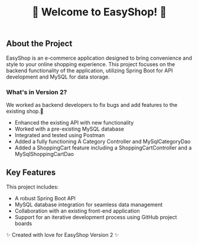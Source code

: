 <!DOCTYPE html>
<html lang="en">
<head>
    <meta charset="UTF-8">
    <meta name="viewport" content="width=device-width, initial-scale=1.0">
    <title>EasyShop</title>
   </head>
<body>
    <header>
        <h1>🌟 Welcome to EasyShop! 🌟</h1>
    </header>
    <main>
        <h2>About the Project</h2>
        <p>
            <span class="highlight">EasyShop</span> is an e-commerce application designed to bring convenience and style
            to your online shopping experience. This project focuses on the backend functionality of the application,
            utilizing <span class="highlight">Spring Boot</span> for API development and <span class="highlight">MySQL</span> for
            data storage.
        </p>
        <h3>What's in Version 2?</h3>
        <p>
            We worked as backend developers to fix bugs and add features to the existing shop.💖
        </p>
        <ul>
            <li>Enhanced the existing API with new functionality</li>
            <li>Worked with a pre-existing MySQL database</li>
            <li>Integrated and tested using Postman</li>
            <li>Added a fully functioning A Category Controller and MySqlCategoryDao</li>
            <li> Added a ShoppingCart feature including a ShoppingCartController and a MySqlShoppingCartDao</li>
        </ul>
        <h2>Key Features</h2>
        <p>
            This project includes:
        </p>
        <ul>
            <li>A robust Spring Boot API</li>
            <li>MySQL database integration for seamless data management</li>
            <li>Collaboration with an existing front-end application</li>
            <li>Support for an iterative development process using GitHub project boards</li>
        </ul>
    </main>
    <footer>
        <p>✨ Created with love for EasyShop Version 2 ✨</p>
    </footer>
</body>
</html>
